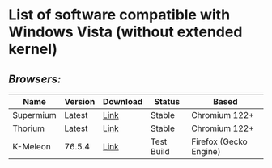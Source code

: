 # List of software compatible with Windows Vista (without extended kernel)

## _Browsers:_
| Name      | Version | Download                                                         | Status     | Based                  |
|-----------|---------|------------------------------------------------------------------|------------|------------------------|
| Supermium | Latest  | [Link](https://win32subsystem.live/supermium/)                   | Stable     | Chromium 122+          |
| Thorium   | Latest  | [Link](github.com/Alex313031/thorium-legacy/releases/latest)     | Stable     | Chromium 122+          |
| K-Meleon  | 76.5.4  | [Link](https://o.rthost.win/kmeleon/KM76.5.4-Goanna-20240615.7z) | Test Build | Firefox (Gecko Engine) |
